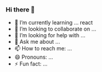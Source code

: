 ### Hi there 👋



<!-- - 🔭 I’m currently working on ... -->
- 🌱 I’m currently learning ... react
- 👯 I’m looking to collaborate on ...
- 🤔 I’m looking for help with ...
- 💬 Ask me about ...
- 📫 How to reach me: ...
- 😄 Pronouns: ...
- ⚡ Fun fact: ...

